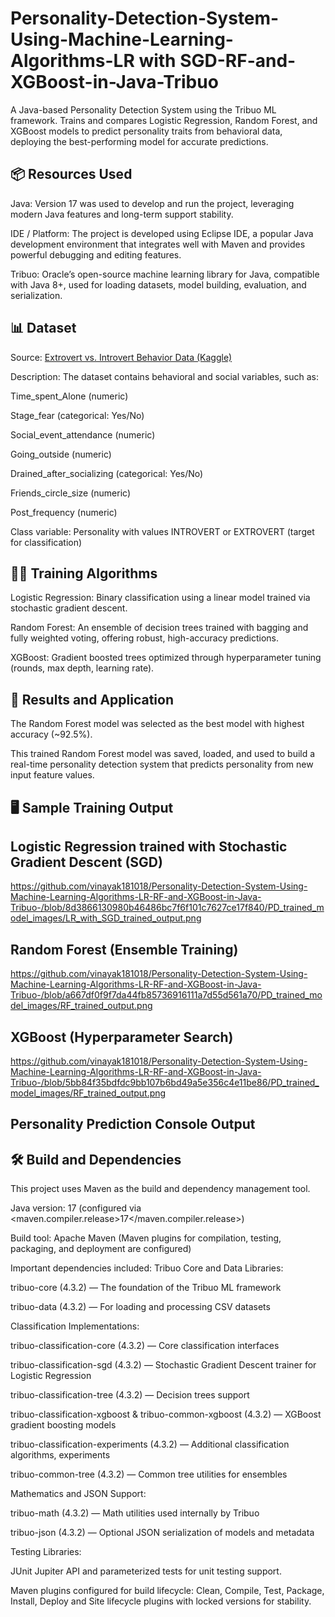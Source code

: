 # Personality-Detection-System-Using-Machine-Learning-Algorithms-LR with SGD-RF-and-XGBoost-in-Java-Tribuo
A Java-based Personality Detection System using the Tribuo ML framework. Trains and compares Logistic Regression, Random Forest, and XGBoost models to predict personality traits from behavioral data, deploying the best-performing model for accurate predictions.

📦 Resources Used
------------------

Java: Version 17 was used to develop and run the project, leveraging modern Java features and long-term support stability.

IDE / Platform: The project is developed using Eclipse IDE, a popular Java development environment that integrates well with Maven and provides powerful debugging and editing features.

Tribuo: Oracle’s open-source machine learning library for Java, compatible with Java 8+, used for loading datasets, model building, evaluation, and serialization.

📊 Dataset
-----------

Source: [Extrovert vs. Introvert Behavior Data (Kaggle)](https://www.kaggle.com/datasets/rakeshkapilavai/extrovert-vs-introvert-behavior-data)

Description:
The dataset contains behavioral and social variables, such as:

Time_spent_Alone (numeric)

Stage_fear (categorical: Yes/No)

Social_event_attendance (numeric)

Going_outside (numeric)

Drained_after_socializing (categorical: Yes/No)

Friends_circle_size (numeric)

Post_frequency (numeric)

Class variable: Personality with values INTROVERT or EXTROVERT (target for classification)

🏋️‍♂️ Training Algorithms
-----------------------

Logistic Regression:
Binary classification using a linear model trained via stochastic gradient descent.

Random Forest:
An ensemble of decision trees trained with bagging and fully weighted voting, offering robust, high-accuracy predictions.

XGBoost:
Gradient boosted trees optimized through hyperparameter tuning (rounds, max depth, learning rate).

🚀 Results and Application
---------------------------

The Random Forest model was selected as the best model with highest accuracy (~92.5%).

This trained Random Forest model was saved, loaded, and used to build a real-time personality detection system that predicts personality from new input feature values.

🖥️ Sample Training Output
--------------------------

Logistic Regression trained with Stochastic Gradient Descent (SGD)
------------------------------------------------------------------
https://github.com/vinayak181018/Personality-Detection-System-Using-Machine-Learning-Algorithms-LR-RF-and-XGBoost-in-Java-Tribuo-/blob/8d3866130980b46486bc7f6f101c7627ce17f840/PD_trained_model_images/LR_with_SGD_trained_output.png

Random Forest (Ensemble Training)
---------------------------------
https://github.com/vinayak181018/Personality-Detection-System-Using-Machine-Learning-Algorithms-LR-RF-and-XGBoost-in-Java-Tribuo-/blob/a667df0f9f7da44fb85736916111a7d55d561a70/PD_trained_model_images/RF_trained_output.png

XGBoost (Hyperparameter Search)
-------------------------------
https://github.com/vinayak181018/Personality-Detection-System-Using-Machine-Learning-Algorithms-LR-RF-and-XGBoost-in-Java-Tribuo-/blob/5bb84f35bdfdc9bb107b6bd49a5e356c4e11be86/PD_trained_model_images/RF_trained_output.png

Personality Prediction Console Output
-------------------------------------


🛠️ Build and Dependencies
--------------------------

This project uses Maven as the build and dependency management tool.

Java version: 17 (configured via <maven.compiler.release>17</maven.compiler.release>)

Build tool: Apache Maven (Maven plugins for compilation, testing, packaging, and deployment are configured)

Important dependencies included:
Tribuo Core and Data Libraries:

tribuo-core (4.3.2) — The foundation of the Tribuo ML framework

tribuo-data (4.3.2) — For loading and processing CSV datasets

Classification Implementations:

tribuo-classification-core (4.3.2) — Core classification interfaces

tribuo-classification-sgd (4.3.2) — Stochastic Gradient Descent trainer for Logistic Regression

tribuo-classification-tree (4.3.2) — Decision trees support

tribuo-classification-xgboost & tribuo-common-xgboost (4.3.2) — XGBoost gradient boosting models

tribuo-classification-experiments (4.3.2) — Additional classification algorithms, experiments

tribuo-common-tree (4.3.2) — Common tree utilities for ensembles

Mathematics and JSON Support:

tribuo-math (4.3.2) — Math utilities used internally by Tribuo

tribuo-json (4.3.2) — Optional JSON serialization of models and metadata

Testing Libraries:

JUnit Jupiter API and parameterized tests for unit testing support.

Maven plugins configured for build lifecycle:
Clean, Compile, Test, Package, Install, Deploy and Site lifecycle plugins with locked versions for stability.
